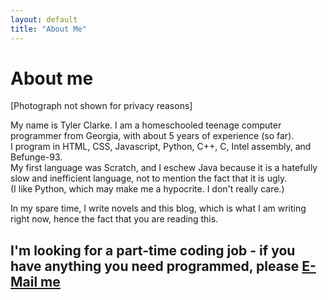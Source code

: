 ```yaml
---
layout: default
title: "About Me"
---
```

# About me

[Photograph not shown for privacy reasons]

My name is Tyler Clarke. I am a homeschooled teenage computer programmer from Georgia, with about 5 years of experience (so far).  
I program in HTML, CSS, Javascript, Python, C++, C, Intel assembly, and Befunge-93.  
My first language was Scratch, and I eschew Java because it is a hatefully slow and inefficient language, not to mention the fact that it is ugly.  
(I like Python, which may make me a hypocrite. I don't really care.)

In my spare time, I write novels and this blog, which is what I am writing right now, hence the fact that you are reading this.

## I'm looking for a part-time coding job - if you have anything you need programmed, please [E-Mail me](mailto:plupy44@gmail.com)
